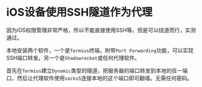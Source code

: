 # iOS设备使用SSH隧道作为代理

因为iOS权限管理非常严格，所以不能直接使用SSH等。但是可以绕道而行，实测通过。


本地安装两个软件，一个是`Termius`终端，附带`Port Forwarding`功能，可以实现SSH端口转发。另一个是`Shadowrocket`或任何代理软件。

首先在`Termius`建立`Dynamic`类型的隧道，把服务器的端口转发到本地的任一端口，然后让代理软件使用`socks5`连接本地的这个端口即可翻墙。无需任何密码。

